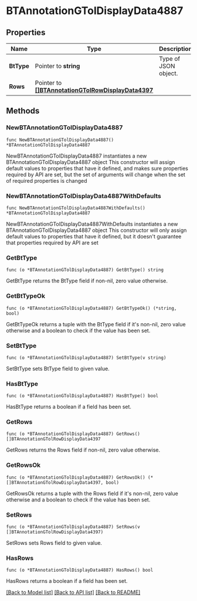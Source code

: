 # BTAnnotationGTolDisplayData4887

## Properties

Name | Type | Description | Notes
------------ | ------------- | ------------- | -------------
**BtType** | Pointer to **string** | Type of JSON object. | [optional] 
**Rows** | Pointer to [**[]BTAnnotationGTolRowDisplayData4397**](BTAnnotationGTolRowDisplayData4397.md) |  | [optional] 

## Methods

### NewBTAnnotationGTolDisplayData4887

`func NewBTAnnotationGTolDisplayData4887() *BTAnnotationGTolDisplayData4887`

NewBTAnnotationGTolDisplayData4887 instantiates a new BTAnnotationGTolDisplayData4887 object
This constructor will assign default values to properties that have it defined,
and makes sure properties required by API are set, but the set of arguments
will change when the set of required properties is changed

### NewBTAnnotationGTolDisplayData4887WithDefaults

`func NewBTAnnotationGTolDisplayData4887WithDefaults() *BTAnnotationGTolDisplayData4887`

NewBTAnnotationGTolDisplayData4887WithDefaults instantiates a new BTAnnotationGTolDisplayData4887 object
This constructor will only assign default values to properties that have it defined,
but it doesn't guarantee that properties required by API are set

### GetBtType

`func (o *BTAnnotationGTolDisplayData4887) GetBtType() string`

GetBtType returns the BtType field if non-nil, zero value otherwise.

### GetBtTypeOk

`func (o *BTAnnotationGTolDisplayData4887) GetBtTypeOk() (*string, bool)`

GetBtTypeOk returns a tuple with the BtType field if it's non-nil, zero value otherwise
and a boolean to check if the value has been set.

### SetBtType

`func (o *BTAnnotationGTolDisplayData4887) SetBtType(v string)`

SetBtType sets BtType field to given value.

### HasBtType

`func (o *BTAnnotationGTolDisplayData4887) HasBtType() bool`

HasBtType returns a boolean if a field has been set.

### GetRows

`func (o *BTAnnotationGTolDisplayData4887) GetRows() []BTAnnotationGTolRowDisplayData4397`

GetRows returns the Rows field if non-nil, zero value otherwise.

### GetRowsOk

`func (o *BTAnnotationGTolDisplayData4887) GetRowsOk() (*[]BTAnnotationGTolRowDisplayData4397, bool)`

GetRowsOk returns a tuple with the Rows field if it's non-nil, zero value otherwise
and a boolean to check if the value has been set.

### SetRows

`func (o *BTAnnotationGTolDisplayData4887) SetRows(v []BTAnnotationGTolRowDisplayData4397)`

SetRows sets Rows field to given value.

### HasRows

`func (o *BTAnnotationGTolDisplayData4887) HasRows() bool`

HasRows returns a boolean if a field has been set.


[[Back to Model list]](../README.md#documentation-for-models) [[Back to API list]](../README.md#documentation-for-api-endpoints) [[Back to README]](../README.md)


